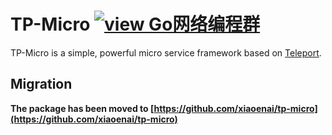 # TP-Micro [![view Go网络编程群](https://img.shields.io/badge/官方QQ群-Go网络编程(42730308)-27a5ea.svg?style=flat-square)](http://jq.qq.com/?_wv=1027&k=fzi4p1)

TP-Micro is a simple, powerful micro service framework based on [Teleport](https://github.com/henrylee2cn/teleport).

## Migration

**The package has been moved to [https://github.com/xiaoenai/tp-micro](https://github.com/xiaoenai/tp-micro)**
